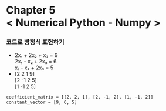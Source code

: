 Chapter 5<br/>
< Numerical Python - Numpy >
===============================


### 코드로 방정식 표현하기
- 2x₁ + 2x₂ + x₃ = 9<br/>
2x₁ - x₂ + 2x₃ = 6<br/>
x₁ - x₂ + 2x₃ = 5
- [2  2  1  9]<br/>
[2 -1  2  5]<br/>
[1 -1  2 5]

```
coefficient_matrix = [[2, 2, 1], [2, -1, 2], [1, -1, 2]]
constant_vector = [9, 6, 5]
```

